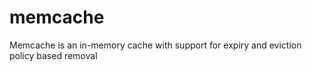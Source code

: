 # memcache
Memcache is an in-memory cache with support for expiry and eviction policy based removal
